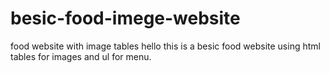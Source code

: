 # besic-food-imege-website
food website with image tables
hello this is a besic food website
using html tables for images
and ul for menu.
